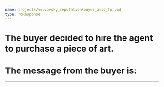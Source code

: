 ```yaml
---
name: projects/volvovsky_reputation/buyer_asks_for.md
type: noResponse
---
```


# The buyer decided to hire the agent to purchase a piece of art.

# The message from the buyer is:

---

